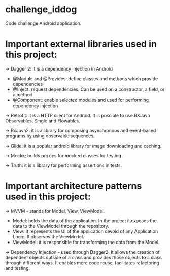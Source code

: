 # challenge_iddog
Code challenge Android application.

# Important external libraries used in this project:

-> Dagger 2: it is a dependency injection in Android
- @Module and @Provides: define classes and methods which provide dependencies
- @Inject: request dependencies. Can be used on a constructor, a field, or a method
- @Component: enable selected modules and used for performing dependency injection

-> Retrofit: it is a HTTP client for Android. It is possible to use RXJava Observables, Single and Flowables.

-> RxJava2: it is a library for composing asynchronous and event-based programs by using observable sequences.

-> Glide: it is a popular android library for image downloading and caching.

-> Mockk: builds proxies for mocked classes for testing.

-> Truth: it is a library for performing assertions in tests.

# Important architecture patterns used in this project:

-> MVVM - stands for Model, View, ViewModel.
- Model: holds the data of the application. In the project it exposes the data to the ViewModel through the repository.
- View: It represents the UI of the application devoid of any Application Logic. It observes the ViewModel.
- ViewModel: it is responsible for transforming the data from the Model.

-> Dependency Injection - used through Dagger2. It allows the creation of dependent objects outside of a class and provides those objects to a class through different ways.
 It enables more code reuse, facilitates refactoring and testing.

